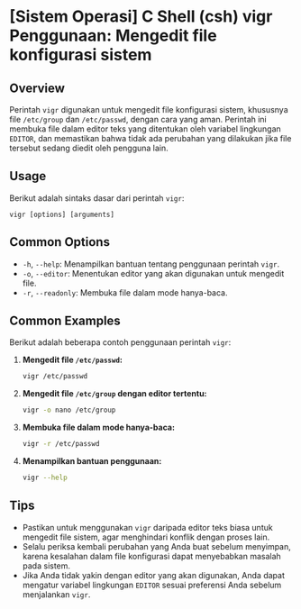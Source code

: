 # [Sistem Operasi] C Shell (csh) vigr Penggunaan: Mengedit file konfigurasi sistem

## Overview
Perintah `vigr` digunakan untuk mengedit file konfigurasi sistem, khususnya file `/etc/group` dan `/etc/passwd`, dengan cara yang aman. Perintah ini membuka file dalam editor teks yang ditentukan oleh variabel lingkungan `EDITOR`, dan memastikan bahwa tidak ada perubahan yang dilakukan jika file tersebut sedang diedit oleh pengguna lain.

## Usage
Berikut adalah sintaks dasar dari perintah `vigr`:

```
vigr [options] [arguments]
```

## Common Options
- `-h`, `--help`: Menampilkan bantuan tentang penggunaan perintah `vigr`.
- `-o`, `--editor`: Menentukan editor yang akan digunakan untuk mengedit file.
- `-r`, `--readonly`: Membuka file dalam mode hanya-baca.

## Common Examples
Berikut adalah beberapa contoh penggunaan perintah `vigr`:

1. **Mengedit file `/etc/passwd`:**
   ```bash
   vigr /etc/passwd
   ```

2. **Mengedit file `/etc/group` dengan editor tertentu:**
   ```bash
   vigr -o nano /etc/group
   ```

3. **Membuka file dalam mode hanya-baca:**
   ```bash
   vigr -r /etc/passwd
   ```

4. **Menampilkan bantuan penggunaan:**
   ```bash
   vigr --help
   ```

## Tips
- Pastikan untuk menggunakan `vigr` daripada editor teks biasa untuk mengedit file sistem, agar menghindari konflik dengan proses lain.
- Selalu periksa kembali perubahan yang Anda buat sebelum menyimpan, karena kesalahan dalam file konfigurasi dapat menyebabkan masalah pada sistem.
- Jika Anda tidak yakin dengan editor yang akan digunakan, Anda dapat mengatur variabel lingkungan `EDITOR` sesuai preferensi Anda sebelum menjalankan `vigr`.
